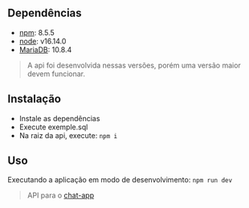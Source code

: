 ## Dependências
  * [npm](https://nodejs.org/en/download/): 8.5.5
  * [node](https://nodejs.org/en/download/): v16.14.0
  * [MariaDB](https://mariadb.org/download/?t=mariadb&p=mariadb&r=10.8.4&os=windows&cpu=x86_64&pkg=msi&m=fder): 10.8.4

> A api foi desenvolvida nessas versões, porém uma versão maior devem funcionar.

## Instalação
  * Instale as dependências
  * Execute exemple.sql
  * Na raiz da api, execute:  ``` npm i ```

## Uso
  Executando a aplicação em modo de desenvolvimento: ``` npm run dev ```

> API para o [chat-app](https://github.com/rene-0/chat-app)